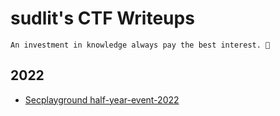 # sudlit's CTF Writeups

`An investment in knowledge always pay the best interest. 👾`

## 2022
* [Secplayground half-year-event-2022](secplayground-event)



